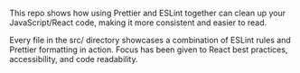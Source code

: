 This repo shows how using Prettier and ESLint together can clean up your JavaScript/React code, making it more consistent and easier to read.

Every file in the src/ directory showcases a combination of ESLint rules and Prettier formatting in action.
Focus has been given to React best practices, accessibility, and code readability.

